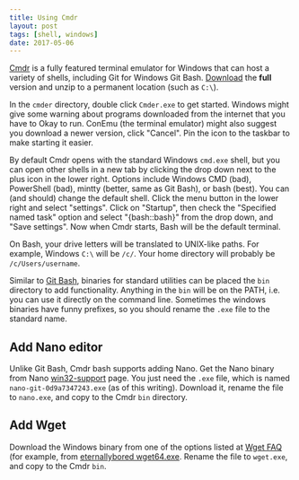 ```yaml
---
title: Using Cmdr
layout: post
tags: [shell, windows]
date: 2017-05-06
---
```


[Cmdr](http://cmder.net/) is a fully featured terminal emulator for Windows that can host a variety of shells, including Git for Windows Git Bash. 
[Download](http://cmder.net/) the **full** version and unzip to a permanent location (such as `C:\`).

In the `cmder` directory, double click `Cmder.exe` to get started.
Windows might give some warning about programs downloaded from the internet that you have to Okay to run.
ConEmu (the terminal emulator) might also suggest you download a newer version, click "Cancel".
Pin the icon to the taskbar to make starting it easier.

By default Cmdr opens with the standard Windows `cmd.exe` shell, but you can open other shells in a new tab by clicking the drop down next to the plus icon in the lower right. 
Options include Windows CMD (bad), PowerShell (bad), mintty (better, same as Git Bash), or bash (best).
You can (and should) change the default shell. 
Click the menu button in the lower right and select "settings". Click on "Startup", then check the "Specified named task" option and select "{bash::bash}" from the drop down, and "Save settings". Now when Cmdr starts, Bash will be the default terminal.

On Bash, your drive letters will be translated to UNIX-like paths. For example, Windows `C:\` will be `/c/`. Your home directory will probably be `/c/Users/username`.

Similar to [Git Bash](https://evanwill.github.io/_drafts/notes/gitbash-windows.html), binaries for standard utilities can be placed the `bin` directory to add functionality.
Anything in the `bin` will be on the PATH, i.e. you can use it directly on the command line. 
Sometimes the windows binaries have funny prefixes, so you should rename the `.exe` file to the standard name.

## Add Nano editor 

Unlike Git Bash, Cmdr bash supports adding Nano. 
Get the Nano binary from Nano [win32-support](https://www.nano-editor.org/dist/win32-support/) page.
You just need the `.exe` file, which is named `nano-git-0d9a7347243.exe` (as of this writing).
Download it, rename the file to `nano.exe`, and copy to the Cmdr `bin` directory.

## Add Wget

Download the Windows binary from one of the options listed at [Wget FAQ](http://wget.addictivecode.org/FrequentlyAskedQuestions.html#download) (for example, from [eternallybored wget64.exe](https://eternallybored.org/misc/wget/current/wget64.exe).
Rename the file to `wget.exe`, and copy to the Cmdr `bin`.
